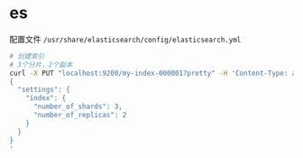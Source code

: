 # es

配置文件 `/usr/share/elasticsearch/config/elasticsearch.yml`

```bash
# 创建索引
# 3个分片，2个副本
curl -X PUT "localhost:9200/my-index-000001?pretty" -H 'Content-Type: application/json' -d'
{
  "settings": {
    "index": {
      "number_of_shards": 3,  
      "number_of_replicas": 2 
    }
  }
}
'
```
